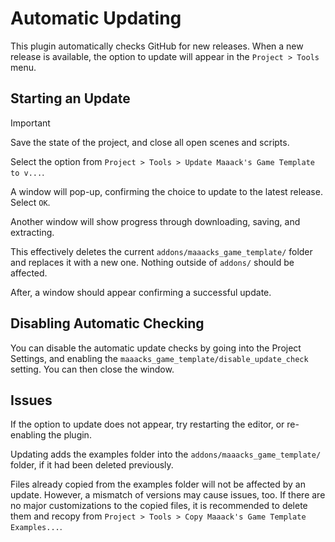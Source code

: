 # Automatic Updating

This plugin automatically checks GitHub for new releases. When a new release is available, the option to update will appear in the `Project > Tools` menu.

## Starting an Update

> [!IMPORTANT]
> Save the state of the project, and close all open scenes and scripts.

Select the option from `Project > Tools > Update Maaack's Game Template to v...`.

A window will pop-up, confirming the choice to update to the latest release. Select `OK`.

Another window will show progress through downloading, saving, and extracting.

This effectively deletes the current `addons/maaacks_game_template/` folder and replaces it with a new one. Nothing outside of `addons/` should be affected.

After, a window should appear confirming a successful update.

## Disabling Automatic Checking

You can disable the automatic update checks by going into the Project Settings, and enabling the `maaacks_game_template/disable_update_check` setting. You can then close the window.

## Issues

If the option to update does not appear, try restarting the editor, or re-enabling the plugin.

Updating adds the examples folder into the `addons/maaacks_game_template/` folder, if it had been deleted previously.

Files already copied from the examples folder will not be affected by an update. However, a mismatch of versions may cause issues, too. If there are no major customizations to the copied files, it is recommended to delete them and recopy from `Project > Tools > Copy Maaack's Game Template Examples...`.
